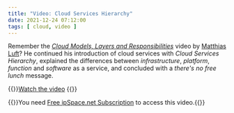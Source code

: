 ```yaml
---
title: "Video: Cloud Services Hierarchy"
date: 2021-12-24 07:12:00
tags: [ cloud, video ]
---
```

Remember the *[Cloud Models, Layers and Responsibilities](/2019/12/video-cloud-models-layers-and.html)* video by [Matthias Luft](https://www.ipspace.net/Author:Matthias_Luft)? He continued his introduction of cloud services with *Cloud Services Hierarchy*, explained the differences between *infrastructure*, *platform*, *function* and *software* as a service, and concluded with a *there's no free lunch* message.

{{<jump>}}[Watch the video](https://my.ipspace.net/bin/get/Cloud101/2%20-%20Cloud%20Services%20Hierarchy.mp4?doccode=Cloud101)
{{</jump>}}

{{<note info>}}You need [Free ipSpace.net Subscription](https://www.ipspace.net/Subscription/Free) to access this video.{{</note>}}